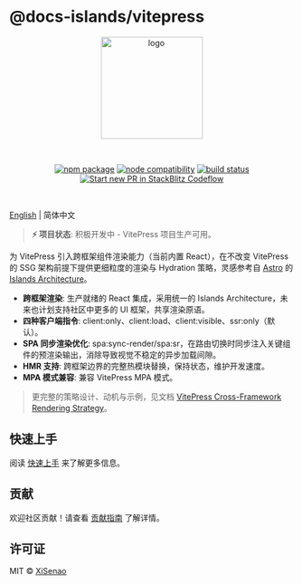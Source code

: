 # @docs-islands/vitepress

<p align="center">
  <a href="https://docs.senao.me/docs-islands/vitepress/zh/core-concepts" target="_blank" rel="noopener noreferrer">  
    <img width="180" src="https://docs.senao.me/docs-islands/vitepress/favicon.svg" alt="logo">
  </a>
</p>
<br/>
<p align="center">
  <a href="https://npmjs.com/package/@docs-islands/vitepress"><img src="https://img.shields.io/npm/v/@docs-islands/vitepress.svg" alt="npm package"></a>
  <a href="https://nodejs.org/en/about/previous-releases"><img src="https://img.shields.io/node/v/@docs-islands/vitepress.svg" alt="node compatibility"></a>
  <a href="https://github.com/XiSenao/docs-islands/actions/workflows/ci.yml"><img src="https://github.com/XiSenao/docs-islands/actions/workflows/ci.yml/badge.svg?branch=main" alt="build status"></a>
  <a href="https://pr.new/XiSenao/docs-islands"><img src="https://developer.stackblitz.com/img/start_pr_dark_small.svg" alt="Start new PR in StackBlitz Codeflow"></a>
</p>
<br/>

[English](./README.md) | 简体中文

> **⚡ 项目状态**: 积极开发中 - VitePress 项目生产可用。

为 VitePress 引入跨框架组件渲染能力（当前内置 React），在不改变 VitePress 的 SSG 架构前提下提供更细粒度的渲染与 Hydration 策略，灵感参考自 [Astro](https://docs.astro.build/) 的 [Islands Architecture](https://docs.astro.build/en/concepts/islands)。

- **跨框架渲染**: 生产就绪的 React 集成，采用统一的 Islands Architecture，未来也计划支持社区中更多的 UI 框架，共享渲染原语。
- **四种客户端指令**: client:only、client:load、client:visible、ssr:only（默认）。
- **SPA 同步渲染优化**: spa:sync-render/spa:sr，在路由切换时同步注入关键组件的预渲染输出，消除导致视觉不稳定的异步加载间隙。
- **HMR 支持**: 跨框架边界的完整热模块替换，保持状态，维护开发速度。
- **MPA 模式兼容**: 兼容 VitePress MPA 模式。

> 更完整的策略设计、动机与示例，见文档 [VitePress Cross-Framework Rendering Strategy](https://docs.senao.me/docs-islands/vitepress/zh/core-concepts)。

## 快速上手

阅读 [快速上手](https://docs.senao.me/docs-islands/vitepress/zh/quick-start) 来了解更多信息。

## 贡献

欢迎社区贡献！请查看 [贡献指南](https://github.com/XiSenao/docs-islands/blob/main/.github/CONTRIBUTING.zh-CN.md) 了解详情。

## 许可证

MIT © [XiSenao](https://github.com/XiSenao)
